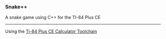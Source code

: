 ### Snake++

A snake game using C++ for the TI-84 Plus CE

---
Using the [Ti-84 Plus CE Calculator Toolchain](https://github.com/CE-Programming/toolchain)
